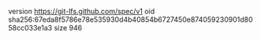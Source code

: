 version https://git-lfs.github.com/spec/v1
oid sha256:67eda8f5786e78e535930d4b40854b6727450e874059230901d8058cc033e1a3
size 946
